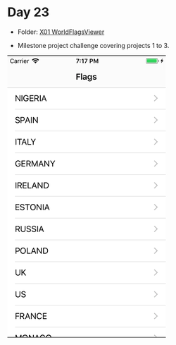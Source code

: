 # Day 23

- Folder: [X01 WorldFlagsViewer](https://github.com/JulesMoorhouse/100DaysOfSwift/tree/master/X01%20WorldFlagsViewer/WorldFlagsViewer)

- Milestone project challenge covering projects 1 to 3.

<img src="../Images/day23-x01.gif">